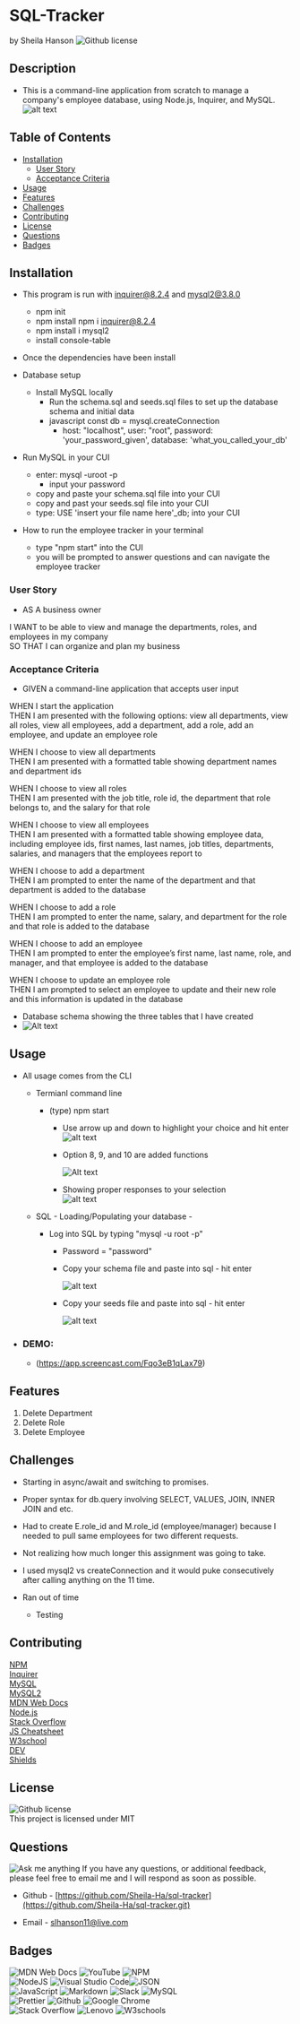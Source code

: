 # SQL-Tracker <!-- omit from toc -->
by Sheila Hanson ![Github license](https://img.shields.io/badge/license-MIT-blue.svg)

## Description <!-- omit from toc -->
- This is a command-line application from scratch to manage a company's employee database, using Node.js, Inquirer, and MySQL.  
  ![alt text](assets/img/logo.png)


## Table of Contents <!-- omit from toc -->
  
- [Installation](#installation)
  - [User Story](#user-story)
  - [Acceptance Criteria](#acceptance-criteria)
- [Usage](#usage)
- [Features](#features)
- [Challenges](#challenges)
- [Contributing](#contributing)
- [License](#license)
- [Questions](#questions)
- [Badges](#badges)
    

## Installation
- This program is run with inquirer@8.2.4 and mysql2@3.8.0  
  - npm init  
  - npm install npm i inquirer@8.2.4  
  - npm install i mysql2
  - install console-table  
- Once the dependencies have been install
- Database setup
  - Install MySQL locally
    - Run the schema.sql and seeds.sql files to set up the database schema and initial data  
    - javascript const db = mysql.createConnection  
      - host: "localhost",  user: "root", password: 'your_password_given', database: 'what_you_called_your_db'  
-   Run MySQL in your CUI  
      - enter: mysql -uroot -p  
        - input your password  
      - copy and paste your schema.sql file into your CUI  
      - copy and past your seeds.sql file into your CUI  
      - type: USE 'insert your file name here'_db; into your CUI  
  
  - How to run the employee tracker in your terminal  
       - type "npm start" into the CUI  
       - you will be prompted to answer questions and can navigate the employee tracker

  
  ### User Story
* AS A business owner  
  
I WANT to be able to view and manage the departments, roles, and employees in my company  
SO THAT I can organize and plan my business  

    
  
  ### Acceptance Criteria
* GIVEN a command-line application that accepts user input  
  
WHEN I start the application  
THEN I am presented with the following options: view all departments, view all roles, view all employees, add a department, add a role, add an employee, and update an employee role  

WHEN I choose to view all departments  
THEN I am presented with a formatted table showing department names and department ids  

WHEN I choose to view all roles  
THEN I am presented with the job title, role id, the department that role belongs to, and the salary for that role  

WHEN I choose to view all employees  
THEN I am presented with a formatted table showing employee data, including employee ids, first names, last names, job titles, departments, salaries, and managers that the employees report to  

WHEN I choose to add a department  
THEN I am prompted to enter the name of the department and that department is added to the database  

WHEN I choose to add a role  
THEN I am prompted to enter the name, salary, and department for the role and that role is added to the database  

WHEN I choose to add an employee  
THEN I am prompted to enter the employee’s first name, last name, role, and manager, and that employee is added to the database  

WHEN I choose to update an employee role  
THEN I am prompted to select an employee to update and their new role and this information is updated in the database  

- Database schema showing the three tables that I have created 
- 
  ![Alt text](assets/img/eer_diagram.png)
    
      
## Usage 
- All usage comes from the CLI
  - Termianl command line
    - (type) npm start
      - Use arrow up and down to highlight your choice and hit enter  
    ![alt text](assets/img/npm_start.png)  
       - Option 8, 9, and 10 are added functions  

          ![Alt text](assets/img/npm_start_delete.png)  

      - Showing proper responses to your selection  
      ![alt text](<assets/img/view em_dep_role1.png>)
  - SQL  - Loading/Populating your database -

    - Log into SQL by typing  "mysql -u root -p"  
      - Password = "password"  
      - Copy your schema file and paste into sql - hit enter  
  
         ![alt text](<assets/img/SQL schema.png>)  
      -  Copy your seeds file and paste into sql - hit enter  
       
          ![alt text](<assets/img/SQL seeds.png>) 


-   ### DEMO:  
    - (https://app.screencast.com/Fqo3eB1qLax79)

## Features  
1. Delete Department
2. Delete Role
3. Delete Employee

## Challenges  
- Starting in async/await and switching to promises.  
- Proper syntax for db.query involving SELECT, VALUES, JOIN, INNER JOIN and etc.  
- Had to create E.role_id and M.role_id (employee/manager) because I needed to pull same employees for two different requests.  
- Not realizing how much longer this assignment was going to take.  
- I used mysql2 vs createConnection and it would puke consecutively after calling anything on the 11 time.  
  
- Ran out of time   
  - Testing 
  
## Contributing
[NPM](https://www.npmjs.com/package/inquirer/v/8.2.4?activeTab=readme#installation)  
[Inquirer](https://www.npmjs.com/package/inquirer/v/8.2.4)  
[MySQL](https://www.npmjs.com/package/mysql2)  
[MySQL2](https://sidorares.github.io/node-mysql2/docs/documentation/promise-wrapper)  
[MDN Web Docs](https://developer.mozilla.org/en-US/docs/Web)  
[Node.js](https://nodejs.org/docs/latest/api/)  
[Stack Overflow](https://stackoverflow.com/?newreg=67d94556b887449fa2885dadf54a5439)  
[JS Cheatsheet](https://htmlcheatsheet.com/js/)  
[W3school](https://www.w3schools.com/)  
[DEV](https://dev.to/envoy_/150-badges-for-github-pnk#contact)  
[Shields](https://shields.io/)  
 

## License  
![Github license](https://img.shields.io/badge/license-MIT-blue.svg)  
This project is licensed under MIT
    

## Questions
![Ask me anything](https://img.shields.io/badge/Ask%20me-anything-1abc9c.svg)
If you have any questions, or additional feedback, please feel free to email me and I will respond as soon as possible.
    
* Github -
[https://github.com/Sheila-Ha/sql-tracker](https://github.com/Sheila-Ha/sql-tracker.git)

* Email -
slhanson11@live.com

## Badges
![MDN Web Docs](https://img.shields.io/badge/MDN_Web_Docs-black?style=for-the-badge&logo=mdnwebdocs&logoColor=white)  ![YouTube](https://img.shields.io/badge/YouTube-FF0000?style=for-the-badge&logo=youtube&logoColor=white)
![NPM](https://img.shields.io/badge/NPM-%23CB3837.svg?style=for-the-badge&logo=npm&logoColor=white)  
![NodeJS](https://img.shields.io/badge/node.js-6DA55F?style=for-the-badge&logo=node.js&logoColor=white)  ![Visual Studio Code](https://img.shields.io/badge/Visual%20Studio%20Code-0078d7.svg?style=for-the-badge&logo=visual-studio-code&logoColor=white)![JSON](https://img.shields.io/badge/json-5E5C5C?style=for-the-badge&logo=json&logoColor=red)  
![JavaScript](https://img.shields.io/badge/javascript-%23323330.svg?style=for-the-badge&logo=javascript&logoColor=%23F7DF1E)  ![Markdown](https://img.shields.io/badge/markdown-%23000000.svg?style=for-the-badge&logo=markdown&logoColor=white)
![Slack](https://img.shields.io/badge/Slack-4A154B?style=for-the-badge&logo=slack&logoColor=white)  ![MySQL](	https://img.shields.io/badge/MySQL-005C84?style=for-the-badge&logo=mysql&logoColor=white)  
  ![Prettier](https://img.shields.io/badge/prettier-1A2C34?style=for-the-badge&logo=prettier&logoColor=F7BA3E) ![Github](https://img.shields.io/badge/GitHub-100000?style=for-the-badge&logo=github&logoColor=white) ![Google Chrome](https://img.shields.io/badge/Google_chrome-4285F4?style=for-the-badge&logo=Google-chrome&logoColor=white)  
![Stack Overflow](https://img.shields.io/badge/Stack_Overflow-FE7A16?style=for-the-badge&logo=stack-overflow&logoColor=white)  ![Lenovo](https://img.shields.io/badge/lenovo%20laptop-E2231A?style=for-the-badge&logo=lenovo&logoColor=white)  ![W3schools](https://img.shields.io/badge/W3Schools-04AA6D?style=for-the-badge&logo=W3Schools&logoColor=white) 

